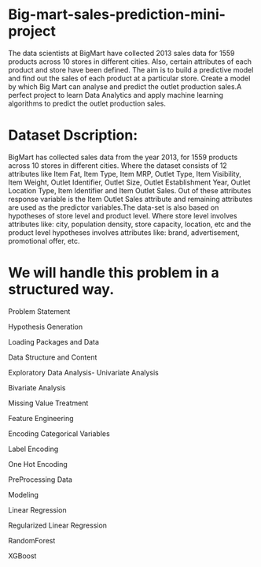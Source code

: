 # Big-mart-sales-prediction-mini-project

The data scientists at BigMart have collected 2013 sales data for 1559 products across 10 stores in different cities. Also, certain attributes of each product and store have been defined. The aim is to build a predictive model and find out the sales of each product at a particular store. Create a model by which Big Mart can analyse and predict the outlet production sales.A perfect project to learn Data Analytics and apply machine learning algorithms to predict the outlet production sales.

# Dataset Dscription:
BigMart has collected sales data from the year 2013, for 1559 products across 10 stores in different cities. Where the dataset consists of 12 attributes like Item Fat, Item Type, Item MRP, Outlet Type, Item Visibility, Item Weight, Outlet Identifier, Outlet Size, Outlet Establishment Year, Outlet Location Type, Item Identifier and Item Outlet Sales. Out of these attributes response variable is the Item Outlet Sales attribute and remaining attributes are used as the predictor variables.The data-set is also based on hypotheses of store level and product level. Where store level involves attributes like: city, population density, store capacity, location, etc and the product level hypotheses involves attributes like: brand, advertisement, promotional offer, etc.

# We will handle this problem in a structured way.
Problem Statement

Hypothesis Generation

Loading Packages and Data

Data Structure and Content

Exploratory Data Analysis- Univariate Analysis

Bivariate Analysis

Missing Value Treatment

Feature Engineering

Encoding Categorical Variables

Label Encoding

One Hot Encoding

PreProcessing Data

Modeling

Linear Regression

Regularized Linear Regression

RandomForest

XGBoost
